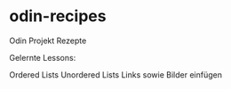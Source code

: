 # odin-recipes

Odin Projekt Rezepte

Gelernte Lessons:

Ordered Lists 
Unordered Lists
Links sowie Bilder einfügen